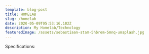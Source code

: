 ```yaml
---
template: blog-post
title: HOMELAB
slug: /homelab
date: 2020-05-09T05:53:16.102Z
description: My Homelab/Technology
featuredImage: /assets/sebastiaan-stam-5hbrem-5mnq-unsplash.jpg
---
```


Specifications: